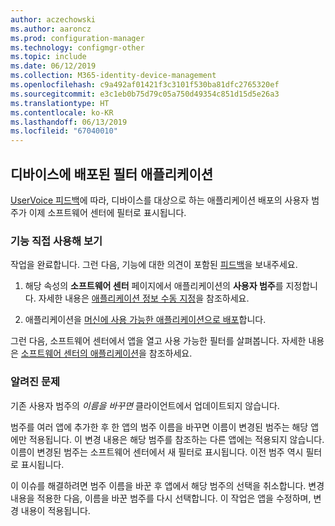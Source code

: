 ```yaml
---
author: aczechowski
ms.author: aaroncz
ms.prod: configuration-manager
ms.technology: configmgr-other
ms.topic: include
ms.date: 06/12/2019
ms.collection: M365-identity-device-management
ms.openlocfilehash: c9a492af01421f3c3101f530ba81dfc2765320ef
ms.sourcegitcommit: e3c1eb0b75d79c05a750d49354c851d15d5e26a3
ms.translationtype: HT
ms.contentlocale: ko-KR
ms.lasthandoff: 06/13/2019
ms.locfileid: "67040010"
---
```

## <a name="bkmk_appcategory"></a> 디바이스에 배포된 필터 애플리케이션

<!--4451056-->

[UserVoice 피드백](https://configurationmanager.uservoice.com/forums/300492-ideas/suggestions/13252563-software-center-add-categories-to-maching-targett)에 따라, 디바이스를 대상으로 하는 애플리케이션 배포의 사용자 범주가 이제 소프트웨어 센터에 필터로 표시됩니다.

### <a name="try-it-out"></a>기능 직접 사용해 보기

작업을 완료합니다. 그런 다음, 기능에 대한 의견이 포함된 [피드백](/sccm/core/understand/find-help#product-feedback)을 보내주세요.

1. 해당 속성의 **소프트웨어 센터** 페이지에서 애플리케이션의 **사용자 범주**를 지정합니다. 자세한 내용은 [애플리케이션 정보 수동 지정](/sccm/apps/deploy-use/create-applications#bkmk_manual-app)을 참조하세요.

1. 애플리케이션을 [머신에 사용 가능한 애플리케이션으로 배포](/sccm/apps/deploy-use/deploy-applications)합니다.

그런 다음, 소프트웨어 센터에서 앱을 열고 사용 가능한 필터를 살펴봅니다. 자세한 내용은 [소프트웨어 센터의 애플리케이션](/sccm/core/understand/software-center#applications)을 참조하세요.

### <a name="known-issue"></a>알려진 문제

<!-- 4726793 -->

기존 사용자 범주의 *이름을 바꾸면* 클라이언트에서 업데이트되지 않습니다.

범주를 여러 앱에 추가한 후 한 앱의 범주 이름을 바꾸면 이름이 변경된 범주는 해당 앱에만 적용됩니다. 이 변경 내용은 해당 범주를 참조하는 다른 앱에는 적용되지 않습니다. 이름이 변경된 범주는 소프트웨어 센터에서 새 필터로 표시됩니다. 이전 범주 역시 필터로 표시됩니다.

이 이슈를 해결하려면 범주 이름을 바꾼 후 앱에서 해당 범주의 선택을 취소합니다. 변경 내용을 적용한 다음, 이름을 바꾼 범주를 다시 선택합니다. 이 작업은 앱을 수정하며, 변경 내용이 적용됩니다.
